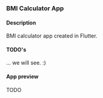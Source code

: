 ### BMI Calculator App


#### Description

BMI calculator app created in Flutter.

#### TODO's

... we will see. :) 


#### App preview

TODO
